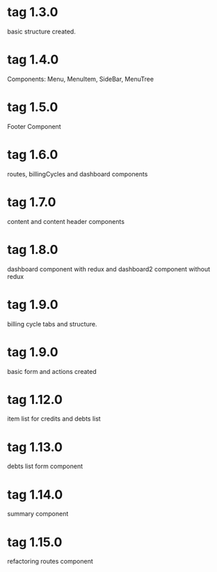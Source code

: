 # tag 1.3.0

basic structure created.

# tag 1.4.0 

Components: Menu, MenuItem, SideBar, MenuTree 

# tag 1.5.0 

Footer Component

# tag 1.6.0 
routes, billingCycles and dashboard components

# tag 1.7.0 
content and content header components

# tag 1.8.0 
dashboard component with redux and dashboard2 component without redux

# tag 1.9.0 
billing cycle tabs and structure.

# tag 1.9.0 
basic form and actions created

# tag 1.12.0 
item list for credits and debts list

# tag 1.13.0 
debts list form component

# tag 1.14.0 
summary component

# tag 1.15.0 
refactoring routes component
